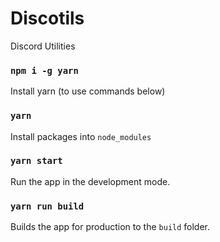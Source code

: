 # Discotils

Discord Utilities

### `npm i -g yarn`

Install yarn (to use commands below)

### `yarn`

Install packages into `node_modules`

### `yarn start`

Run the app in the development mode.

### `yarn run build`

Builds the app for production to the `build` folder.
